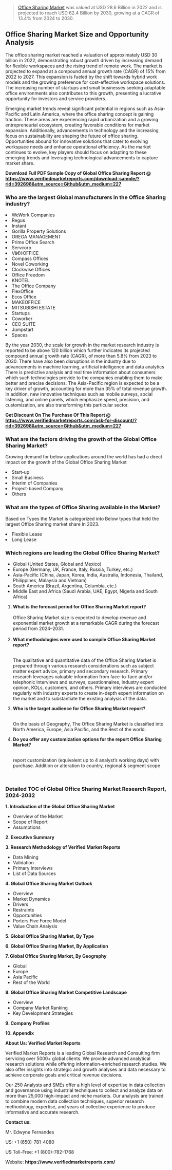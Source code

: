 <blockquote><p><p><a href="https://www.verifiedmarketreports.com/download-sample/?rid=392698&utm_source=Github&utm_medium=227" target="_blank">Office Sharing Market</a> was valued at USD 28.6 Billion in 2022 and is projected to reach USD 62.4 Billion by 2030, growing at a CAGR of 13.4% from 2024 to 2030.</p></blockquote><p><h2>Office Sharing Market Size and Opportunity Analysis</h2><p>The office sharing market reached a valuation of approximately USD 30 billion in 2022, demonstrating robust growth driven by increasing demand for flexible workspaces and the rising trend of remote work. The market is projected to expand at a compound annual growth rate (CAGR) of 15% from 2022 to 2027. This expansion is fueled by the shift towards hybrid work models and the growing preference for cost-effective workspace solutions. The increasing number of startups and small businesses seeking adaptable office environments also contributes to this growth, presenting a lucrative opportunity for investors and service providers.</p><p>Emerging market trends reveal significant potential in regions such as Asia-Pacific and Latin America, where the office sharing concept is gaining traction. These areas are experiencing rapid urbanization and a growing entrepreneurial ecosystem, creating favorable conditions for market expansion. Additionally, advancements in technology and the increasing focus on sustainability are shaping the future of office sharing. Opportunities abound for innovative solutions that cater to evolving workspace needs and enhance operational efficiency. As the market continues to evolve, key players should focus on adapting to these emerging trends and leveraging technological advancements to capture market share.</p></p><p class=""><strong>Download Full PDF Sample Copy of Global Office Sharing Report @ <a href="https://www.verifiedmarketreports.com/download-sample/?rid=392698&amp;utm_source=Github&amp;utm_medium=227" target="_blank">https://www.verifiedmarketreports.com/download-sample/?rid=392698&amp;utm_source=Github&amp;utm_medium=227</a></strong></p><h3 id="" class="">Who are the largest Global manufacturers in the Office Sharing industry?</h3><p><li>WeWork Companies</li><li> Regus</li><li> Instant</li><li> Gorilla Property Solutions</li><li> OREGA MANAGEMENT</li><li> Prime Office Search</li><li> Servcorp</li><li> Vâ€¢OFFICE</li><li> Compass Offices</li><li> Novel Coworking</li><li> Clockwise Offices</li><li> Office Freedom</li><li> KNOTEL</li><li> The Office Company</li><li> FlexOffice</li><li> Ecos Office</li><li> MAKEOFFICE</li><li> MITSUBISHI ESTATE</li><li> Startups</li><li> Coworker</li><li> CEO SUITE</li><li> Jumpstart</li><li> Spaces</li></p><div class=""><div class="" dir="" data-message-author-role="" data-message-id="" data-message-model-slug=""><div class=""><div class=""><div class=""><div class="" dir="" data-message-author-role="" data-message-id="" data-message-model-slug=""><div class=""><div class=""><p>By the year 2030, the scale for growth in the market research industry is reported to be above 120 billion which further indicates its projected compound annual growth rate (CAGR), of more than 5.8% from 2023 to 2030. There have also been disruptions in the industry due to advancements in machine learning, artificial intelligence and data analytics There is predictive analysis and real time information about consumers which such technologies provide to the companies enabling them to make better and precise decisions. The Asia-Pacific region is expected to be a key driver of growth, accounting for more than 35% of total revenue growth. In addition, new innovative techniques such as mobile surveys, social listening, and online panels, which emphasize speed, precision, and customization, are also transforming this particular sector.</p><p><strong>Get Discount On The Purchase Of This Report @&nbsp; <a href="https://www.verifiedmarketreports.com/ask-for-discount/?rid=392698&amp;utm_source=Github&amp;utm_medium=227" target="_blank">https://www.verifiedmarketreports.com/ask-for-discount/?rid=392698&amp;utm_source=Github&amp;utm_medium=227</a></strong></p></div></div></div></div></div></div></div></div><h3 id="" class="">What are the factors driving the growth of the Global Office Sharing Market?</h3><p id="" class="">Growing demand for below applications around the world has had a direct impact on the growth of the Global Office Sharing Market</p><p id="" class=""><li>Start-up</li><li> Small Business</li><li> Interim of Companies</li><li> Project-based Company</li><li> Others</li></p><h3 id="" class="">What are the types of Office Sharing available in the Market?</h3><p id="" class="">Based on Types the Market is categorized into Below types that held the largest Office Sharing market share In 2023.</p><p id="" class=""><li>Flexible Lease</li><li> Long Lease</li></p><h3 id="" class="">Which regions are leading the Global Office Sharing Market?</h3><ul><li>Global (United States, Global and Mexico)</li><li>Europe (Germany, UK, France, Italy, Russia, Turkey, etc.)</li><li>Asia-Pacific (China, Japan, Korea, India, Australia, Indonesia, Thailand, Philippines, Malaysia and Vietnam)</li><li>South America (Brazil, Argentina, Columbia, etc.)</li><li>Middle East and Africa (Saudi Arabia, UAE, Egypt, Nigeria and South Africa)</li></ul><p><ol><li><strong>What is the forecast period for Office Sharing Market report?<br /></strong><br /><span data-sheets-root="1" data-sheets-value="{&quot;1&quot;:2,&quot;2&quot;:&quot;XXXX size is expected to develop revenue and exponential market growth at a remarkable CAGR during the forecast period from 2024&ndash;2030.&quot;}" data-sheets-userformat="{&quot;2&quot;:12674,&quot;4&quot;:{&quot;1&quot;:2,&quot;2&quot;:16776960},&quot;10&quot;:2,&quot;11&quot;:0,&quot;15&quot;:&quot;Arial&quot;,&quot;16&quot;:12}">Office Sharing Market size is expected to develop revenue and exponential market growth at a remarkable CAGR during the forecast period from 2024&ndash;2031.</span><br /><br /></li><li><strong>What methodologies were used to compile Office Sharing Market report?<br /><br /></strong><p>The qualitative and quantitative data of the&nbsp;Office Sharing Market is prepared through various research considerations such as subject matter expert advice, primary and secondary research. Primary research leverages valuable information from face-to-face and/or telephonic interviews and surveys, questionnaires, industry expert opinion, KOLs, customers, and others. Primary interviews are conducted regularly with industry experts to create in-depth expert information on the market and to substantiate the existing analysis of the data.&nbsp;</p></li><li><strong>Who is the target audience for Office Sharing Market report?<br /><br /></strong><p>On the basis of Geography, The&nbsp;Office Sharing Market is classified into North America, Europe, Asia Pacific, and the Rest of the world.</p></li><li><strong>Do you offer any customization options for the report Office Sharing Market?<br /><br /></strong><p>report customization (equivalent up to 4 analyst&rsquo;s working days) with purchase. Addition or alteration to country, regional &amp; segment scope</p><p>&nbsp;</p></li></ol></p><h3 id="" class="">Detailed TOC of Global Office Sharing Market Research Report, 2024-2032</h3><p id="" class=""><strong>1. Introduction of the Global Office Sharing Market</strong></p><ul><li>Overview of the Market</li><li>Scope of Report</li><li>Assumptions</li></ul><p id="" class=""><strong>2. Executive Summary</strong></p><p id="" class=""><strong>3. Research Methodology of&nbsp;Verified Market Reports</strong></p><ul><li>Data Mining</li><li>Validation</li><li>Primary Interviews</li><li>List of Data Sources</li></ul><p id="" class=""><strong>4. Global Office Sharing Market Outlook</strong></p><ul><li>Overview</li><li>Market Dynamics</li><li>Drivers</li><li>Restraints</li><li>Opportunities</li><li>Porters Five Force Model</li><li>Value Chain Analysis</li></ul><p id="" class=""><strong>5. Global Office Sharing Market, By&nbsp;Type</strong></p><p id="" class=""><strong>6. Global Office Sharing Market, By Application</strong></p><p id="" class=""><strong>7. Global Office Sharing Market, By Geography</strong></p><ul><li>Global</li><li>Europe</li><li>Asia Pacific</li><li>Rest of the World</li></ul><p id="" class=""><strong>8. Global Office Sharing Market Competitive Landscape</strong></p><ul><li>Overview</li><li>Company Market Ranking</li><li>Key Development Strategies</li></ul><p id="" class=""><strong>9. Company Profiles</strong></p><p id="" class=""><strong>10. Appendix</strong></p><p id="" class=""><strong>About Us: Verified Market Reports</strong></p><p id="" class="">Verified Market Reports is a leading Global Research and Consulting firm servicing over 5000+ global clients. We provide advanced analytical research solutions while offering information-enriched research studies. We also offer insights into strategic and growth analyses and data necessary to achieve corporate goals and critical revenue decisions.</p><p id="" class="">Our 250 Analysts and SMEs offer a high level of expertise in data collection and governance using industrial techniques to collect and analyze data on more than 25,000 high-impact and niche markets. Our analysts are trained to combine modern data collection techniques, superior research methodology, expertise, and years of collective experience to produce informative and accurate research.</p><p id="" class=""><strong>Contact us:</strong></p><p id="" class="">Mr. Edwyne Fernandes</p><p id="" class="">US: +1 (650)-781-4080</p><p id="" class="">US Toll-Free: +1 (800)-782-1768</p><p id="" class="">Website: <a target="" data-test-app-aware-link=""><strong>https://www.verifiedmarketreports.com/</strong></a></p>
